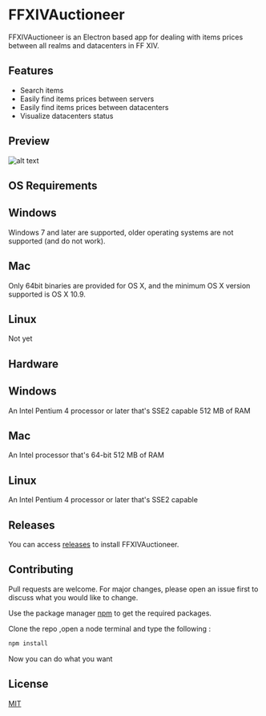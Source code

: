 # FFXIVAuctioneer

FFXIVAuctioneer is an Electron based app for dealing with items prices between all realms and datacenters in FF XIV.

## Features

* Search items
* Easily find items prices between servers
* Easily find items prices between datacenters
* Visualize datacenters status

## Preview

![alt text](https://cdn.discordapp.com/attachments/486978716283568151/583808646610157611/Screenshot_2019-05-31_at_02.06.11.png)

## OS Requirements

  ## Windows

  Windows 7 and later are supported, older operating systems are not supported (and do not work).
  
  ## Mac

  Only 64bit binaries are provided for OS X, and the minimum OS X version supported is OS X 10.9.
  
  ## Linux
  
  Not yet

## Hardware


  ## Windows

  An Intel Pentium 4 processor or later that's SSE2 capable
  512 MB of RAM
  
  ## Mac

  An Intel processor that's 64-bit
  512 MB of RAM
  
  ## Linux

  An Intel Pentium 4 processor or later that's SSE2 capable

## Releases

You can access [releases](https://github.com/Konbuscus/ffxivauctioneer/releases) to install FFXIVAuctioneer.

## Contributing
Pull requests are welcome. For major changes, please open an issue first to discuss what you would like to change.

Use the package manager [npm](https://nodejs.org/dist/v10.16.0/node-v10.16.0.pkg) to get the required packages.

Clone the repo ,open a node terminal and type the following :
```bash
npm install 
```
Now you can do what you want 

## License
[MIT](https://choosealicense.com/licenses/mit/)
